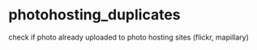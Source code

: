 # photohosting_duplicates
check if photo already uploaded to photo hosting sites (flickr, mapillary)
